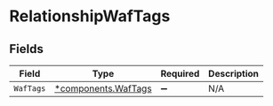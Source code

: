 # RelationshipWafTags


## Fields

| Field                                                     | Type                                                      | Required                                                  | Description                                               |
| --------------------------------------------------------- | --------------------------------------------------------- | --------------------------------------------------------- | --------------------------------------------------------- |
| `WafTags`                                                 | [*components.WafTags](../../models/components/waftags.md) | :heavy_minus_sign:                                        | N/A                                                       |
